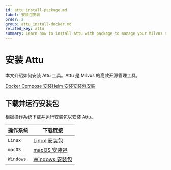 ```yaml
---
id: attu_install-package.md
label: 安装包安装
order: 2
group: attu_install-docker.md
related_key: attu
summary: Learn how to install Attu with package to manage your Milvus service.
---
```


# 安装 Attu

本文介绍如何安装 Attu 工具。Attu 是 Milvus 的高效开源管理工具。

<div class="tab-wrapper"><a href="attu_install-docker.md" class=''>Docker Compose 安装</a><a href="attu_install-helm.md" class=''>Helm 安装</a><a href="attu_install-package.md" class='active '>安装包安装</a></div>

## 下载并运行安装包

根据操作系统下载并运行安装包以安装 Attu。


<table class="attu-package">
	<thead>
        <tr>
            <th>操作系统</th>
            <th>下载链接</th>
        </tr>
	</thead>
	<tbody>
        <tr>
            <td><code>Linux</code></td>
            <td><a href="https://github.com/zilliztech/attu/releases/download/v0.1.11/attu_0.1.11_amd64.deb">Linux 安装包</a></td>
        </tr>
        <tr>
            <td><code>macOS</code></td>
            <td><a href="https://github.com/zilliztech/attu/releases/download/v0.1.11/attu-0.1.11.dmg">macOS 安装包</a></td>
        </tr>
        <tr>
            <td><code>Windows</code></td>
            <td><a href="https://github.com/zilliztech/attu/releases/download/v0.1.11/attu-Setup-0.1.11.exe">Windows 安装包</a></td>
        </tr>
	</tbody>
</table>
